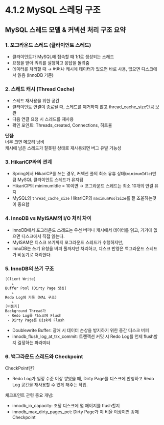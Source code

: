 # 4.1.2 MySQL 스레딩 구조

## MySQL 스레드 모델 & 커넥션 처리 구조 요약

### 1. 포그라운드 스레드 (클라이언트 스레드)

- 클라이언트가 MySQL에 접속할 때 1:1로 생성되는 스레드
- 요청을 받아 쿼리를 실행하고 응답을 돌려줌
- 데이터를 처리할 때 → 버퍼나 캐시에 데이터가 있으면 바로 사용, 없으면 디스크에서 읽음 (InnoDB 기준)

### 2. 스레드 캐시 (Thread Cache)

- 스레드 재사용을 위한 공간
- 클라이언트 연결이 종료될 때, 스레드를 제거하지 않고 thread_cache_size만큼 보관
- 다음 연결 요청 시 스레드를 재사용
- 확인 포인트: Threads_created, Connections, 히트율

**단점:**  
너무 크면 메모리 낭비  
캐시에 남은 스레드가 잘못된 상태로 재사용되면 버그 유발 가능성

### 3. HikariCP와의 관계

- Spring에서 HikariCP를 쓰는 경우, 커넥션 풀의 최소 유휴 상태(`minimumIdle`)만큼 MySQL 클라이언트 스레드가 유지됨
- HikariCP의 minimumIdle = 10이면 → 포그라운드 스레드는 최소 10개의 연결 유지
- MySQL의 `thread_cache_size` HikariCP의 `maximumPoolSize`를 잘 조율하는것이 중요함

### 4. InnoDB vs MyISAM의 I/O 처리 차이

- InnoDB에서 포그라운드 스레드는 우선 버퍼나 캐시에서 데이터를 읽고, 거기에 없으면 디스크에서 직접 읽는다.
- MyISAM은 디스크 쓰기까지 포그라운드 스레드가 수행하지만,
-  InnoDB는 쓰기 요청을 버퍼 풀까지만 처리하고, 디스크 반영은 백그라운드 스레드가 비동기로 처리한다.

### 5. InnoDB의 쓰기 구조

```txt
[Client Write]
   ↓
Buffer Pool (Dirty Page 생성)
   ↓
Redo Log에 기록 (WAL 구조)
   ↓
[비동기]
Background Thread가
 - Redo Log를 디스크에 Flush
 - Dirty Page를 Disk에 Flush
```

- Doublewrite Buffer: 장애 시 데이터 손상을 방지하기 위한 중간 디스크 버퍼
- innodb_flush_log_at_trx_commit: 트랜잭션 커밋 시 Redo Log를 언제 flush할지 결정하는 파라미터

### 6. 백그라운드 스레드와 Checkpoint

CheckPoint란?

- Redo Log가 일정 수준 이상 쌓였을 때, Dirty Page를 디스크에 반영하고 Redo Log 공간을 재사용할 수 있게 해주는 작업.

체크포인트 관련 중요 개념:

- innodb_io_capacity: 초당 디스크에 몇 페이지를 flush할지
- innodb_max_dirty_pages_pct: Dirty Page가 이 비율 이상이면 강제 Checkpoint

